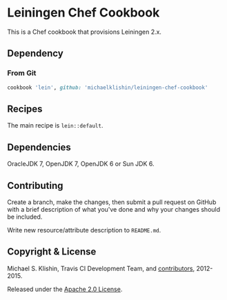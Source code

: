 # Leiningen Chef Cookbook

This is a Chef cookbook that provisions Leiningen 2.x.


## Dependency

### From Git

``` ruby
cookbook 'lein', github: 'michaelklishin/leiningen-chef-cookbook'
```


## Recipes

The main recipe is `lein::default`.



## Dependencies

OracleJDK 7, OpenJDK 7, OpenJDK 6 or Sun JDK 6.


## Contributing

Create a branch, make the changes, then submit a pull request on GitHub
with a brief description of what you've done and why your changes
should be included.

Write new resource/attribute description to `README.md`.


## Copyright & License

Michael S. Klishin, Travis CI Development Team, and [contributors](https://github.com/michaelklishin/cassandra-chef-cookbook/graphs/contributors),
2012-2015.

Released under the [Apache 2.0 License](http://www.apache.org/licenses/LICENSE-2.0.html).
